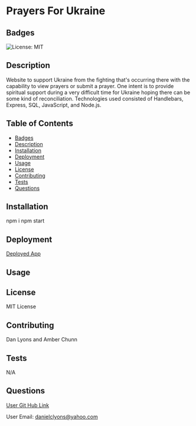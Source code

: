 # Prayers For Ukraine  

## Badges

![License: MIT](https://img.shields.io/badge/License-MIT-yellow.svg)

## Description

Website to support Ukraine from the fighting that's occurring there with the capability to view prayers or submit a prayer. One intent is to provide spiritual support during a very difficult time for Ukraine hoping there can be some kind of reconciliation. Technologies used consisted of Handlebars, Express, SQL, JavaScript, and Node.js.

## Table of Contents
* [Badges](#badges)
* [Description](#description)
* [Installation](#installation)
* [Deployment](#deployment)
* [Usage](#usage)
* [License](#license)
* [Contributing](#contributing)
* [Tests](#tests)
* [Questions](#questions)

## Installation

npm i   npm start




## Deployment

[Deployed App](https://prayers-for-ukraine.herokuapp.com/)


## Usage 



## License

MIT License

## Contributing

Dan Lyons and Amber Chunn

## Tests

N/A

## Questions

[User Git Hub Link](https://github.com/dancl6/PrayersForUkraine/  "Git Hub Link")

User Email: danielclyons@yahoo.com
